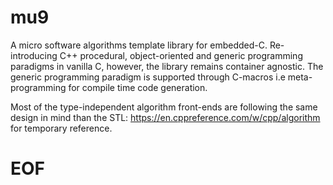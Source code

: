 # mu9

A micro software algorithms template library for embedded-C. Re-introducing C++ 
procedural, object-oriented and generic programming paradigms in vanilla C, however,
the library remains container agnostic. The generic programming paradigm is supported
through C-macros i.e meta-programming for compile time code generation.

Most of the type-independent algorithm front-ends are following the same design
in mind than the STL: https://en.cppreference.com/w/cpp/algorithm for temporary
reference.

# EOF